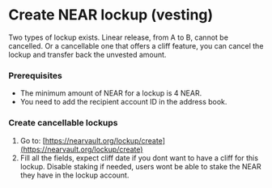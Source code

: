 # Create NEAR lockup (vesting)

Two types of lockup exists. Linear release, from A to B, cannot be cancelled. Or a cancellable one that offers a cliff feature, you can cancel the lockup and transfer back the unvested amount.

### Prerequisites

* The minimum amount of NEAR for a lockup is 4 NEAR.
* You need to add the recipient account ID in the address book.

### Create cancellable lockups

1. Go to: [https://nearvault.org/lockup/create](https://nearvault.org/lockup/create)
2. Fill all the fields, expect cliff date if you dont want to have a cliff for this lockup. Disable staking if needed, users wont be able to stake the NEAR they have in the lockup account.


